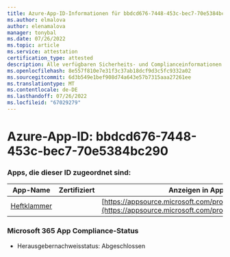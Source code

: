 ```yaml
---
title: Azure-App-ID-Informationen für bbdcd676-7448-453c-bec7-70e5384bc290
ms.author: elmalova
author: elenamalova
manager: tonybal
ms.date: 07/26/2022
ms.topic: article
ms.service: attestation
certification_type: attested
description: Alle verfügbaren Sicherheits- und Complianceinformationen für bbdcd676-7448-453c-bec7-70e5384bc290.
ms.openlocfilehash: 8e557f810e7e31f3c37ab18dcf9d3c5fc9332a02
ms.sourcegitcommit: 6d3b549e1bef908d74a643e57b7315aaa27261ee
ms.translationtype: MT
ms.contentlocale: de-DE
ms.lasthandoff: 07/26/2022
ms.locfileid: "67029279"
---
```

# <a name="azure-app-id-bbdcd676-7448-453c-bec7-70e5384bc290"></a>Azure-App-ID: bbdcd676-7448-453c-bec7-70e5384bc290


### <a name="apps-associated-with-this-id"></a>Apps, die dieser ID zugeordnet sind:
| **App-Name** | **Zertifiziert** | **Anzeigen in AppSource** |
|--------------|---------------|-----------------------|
| [Heftklammer](../forward/WA200003281.md) |  | [https://appsource.microsoft.com/product/office/WA200003281](https://appsource.microsoft.com/product/office/WA200003281) |

### <a name="microsoft-365-app-compliance-status"></a>Microsoft 365 App Compliance-Status
- Herausgebernachweisstatus: Abgeschlossen
